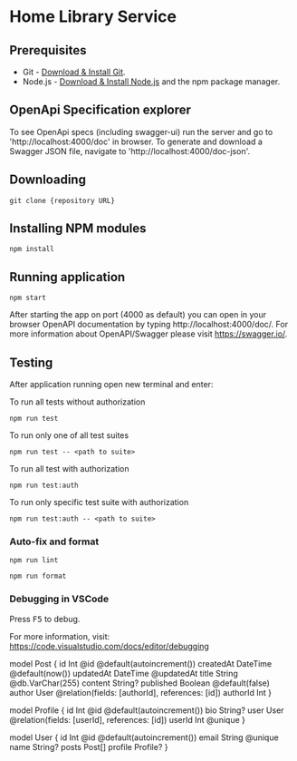 # Home Library Service

## Prerequisites

- Git - [Download & Install Git](https://git-scm.com/downloads).
- Node.js - [Download & Install Node.js](https://nodejs.org/en/download/) and the npm package manager.

## OpenApi Specification explorer

To see OpenApi specs (including swagger-ui) run the server and go to 'http://localhost:4000/doc' in browser.
To generate and download a Swagger JSON file, navigate to 'http://localhost:4000/doc-json'.

## Downloading

```
git clone {repository URL}
```

## Installing NPM modules

```
npm install
```

## Running application

```
npm start
```

After starting the app on port (4000 as default) you can open
in your browser OpenAPI documentation by typing http://localhost:4000/doc/.
For more information about OpenAPI/Swagger please visit https://swagger.io/.

## Testing

After application running open new terminal and enter:

To run all tests without authorization

```
npm run test
```

To run only one of all test suites

```
npm run test -- <path to suite>
```

To run all test with authorization

```
npm run test:auth
```

To run only specific test suite with authorization

```
npm run test:auth -- <path to suite>
```

### Auto-fix and format

```
npm run lint
```

```
npm run format
```

### Debugging in VSCode

Press <kbd>F5</kbd> to debug.

For more information, visit: https://code.visualstudio.com/docs/editor/debugging

<!--
Next steps:
1. Set the DATABASE_URL in the .env file to point to your existing database. If your database has no tables yet, read https://pris.ly/d/getting-started
2. Set the provider of the datasource block in schema.prisma to match your database: postgresql, mysql, sqlite, sqlserver, mongodb or cockroachdb.
3. Run prisma db pull to turn your database schema into a Prisma schema.
4. Run prisma generate to generate the Prisma Client. You can then start querying your database. -->

model Post {
id Int @id @default(autoincrement())
createdAt DateTime @default(now())
updatedAt DateTime @updatedAt
title String @db.VarChar(255)
content String?
published Boolean @default(false)
author User @relation(fields: [authorId], references: [id])
authorId Int
}

model Profile {
id Int @id @default(autoincrement())
bio String?
user User @relation(fields: [userId], references: [id])
userId Int @unique
}

model User {
id Int @id @default(autoincrement())
email String @unique
name String?
posts Post[]
profile Profile?
}
